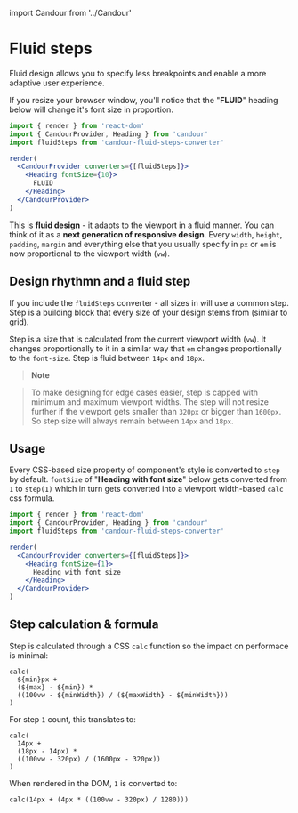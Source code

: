 import Candour from '../Candour'

# Fluid steps

Fluid design allows you to specify less breakpoints and enable
a more adaptive user experience.

If you resize your browser window, you'll notice that the "**FLUID**" heading
below will change it's font size in proportion.

```jsx
import { render } from 'react-dom'
import { CandourProvider, Heading } from 'candour'
import fluidSteps from 'candour-fluid-steps-converter'

render(
  <CandourProvider converters={[fluidSteps]}>
    <Heading fontSize={10}>
      FLUID
    </Heading>
  </CandourProvider>
)
```

This is **fluid design** - it adapts to the viewport in a fluid manner. You can
think of it as a **next generation of responsive design**. Every `width`,
`height`, `padding`, `margin` and everything else that you usually specify in
`px` or `em` is now proportional to the viewport width (`vw`).

## Design rhythmn and a fluid step

If you include the `fluidSteps` converter - all <Candour /> sizes in will use
a common step. Step is a building block that every size of your design
stems from (similar to grid).

Step is a size that is calculated from the current viewport width
(`vw`). It changes proportionally to it in a similar way that `em` changes
proportionally to the `font-size`. Step is fluid between `14px` and `18px`.

> **Note**

> To make designing for edge cases easier, step is capped with minimum and
maximum viewport widths. The step will not resize further if the viewport gets
smaller than `320px` or bigger than `1600px`. So step size will always remain
between `14px` and `18px`.

## Usage

Every CSS-based size property of component's style is converted
to `step` by default. `fontSize` of "**Heading with font size**" below
gets converted from `1` to `step(1)` which in turn gets converted into
a viewport width-based `calc` css formula.

```jsx
import { render } from 'react-dom'
import { CandourProvider, Heading } from 'candour'
import fluidSteps from 'candour-fluid-steps-converter'

render(
  <CandourProvider converters={[fluidSteps]}>
    <Heading fontSize={1}>
      Heading with font size
    </Heading>
  </CandourProvider>
)
```

## Step calculation & formula

Step is calculated through a CSS `calc` function so the impact on performace
is minimal:

```
calc(
  ${min}px +
  (${max} - ${min}) *
  ((100vw - ${minWidth}) / (${maxWidth} - ${minWidth}))
)
```

For step `1` count, this translates to:
```
calc(
  14px +
  (18px - 14px) *
  ((100vw - 320px) / (1600px - 320px))
)
```


When rendered in the DOM, `1` is converted to:
```
calc(14px + (4px * ((100vw - 320px) / 1280)))
```
